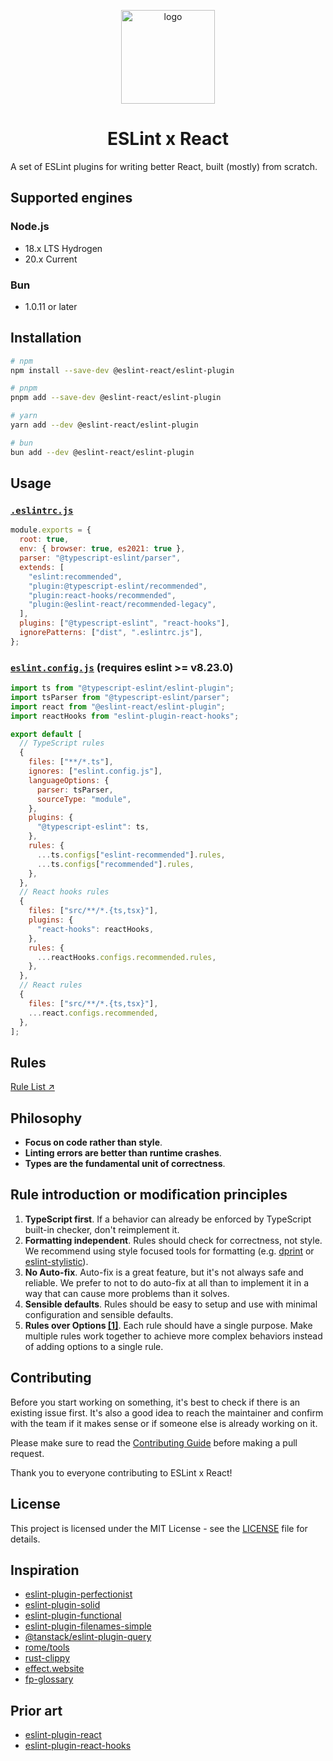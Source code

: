 <p align="center"><img src="https://eslint-react.xyz/logo.svg" alt="logo" width="150" /></p>

<h1 align="center" alt="title">ESLint x React</h1>
A set of ESLint plugins for writing better React, built (mostly) from scratch.

## Supported engines

### Node.js

- 18.x LTS Hydrogen
- 20.x Current

### Bun

- 1.0.11 or later

## Installation

```bash
# npm
npm install --save-dev @eslint-react/eslint-plugin

# pnpm
pnpm add --save-dev @eslint-react/eslint-plugin

# yarn
yarn add --dev @eslint-react/eslint-plugin

# bun
bun add --dev @eslint-react/eslint-plugin
```

## Usage

### [`.eslintrc.js`](https://eslint.org/docs/latest/use/configure/configuration-files)

```js
module.exports = {
  root: true,
  env: { browser: true, es2021: true },
  parser: "@typescript-eslint/parser",
  extends: [
    "eslint:recommended",
    "plugin:@typescript-eslint/recommended",
    "plugin:react-hooks/recommended",
    "plugin:@eslint-react/recommended-legacy",
  ],
  plugins: ["@typescript-eslint", "react-hooks"],
  ignorePatterns: ["dist", ".eslintrc.js"],
};
```

### [`eslint.config.js`](https://eslint.org/docs/latest/use/configure/configuration-files-new) (requires eslint >= v8.23.0)

```js
import ts from "@typescript-eslint/eslint-plugin";
import tsParser from "@typescript-eslint/parser";
import react from "@eslint-react/eslint-plugin";
import reactHooks from "eslint-plugin-react-hooks";

export default [
  // TypeScript rules
  {
    files: ["**/*.ts"],
    ignores: ["eslint.config.js"],
    languageOptions: {
      parser: tsParser,
      sourceType: "module",
    },
    plugins: {
      "@typescript-eslint": ts,
    },
    rules: {
      ...ts.configs["eslint-recommended"].rules,
      ...ts.configs["recommended"].rules,
    },
  },
  // React hooks rules
  {
    files: ["src/**/*.{ts,tsx}"],
    plugins: {
      "react-hooks": reactHooks,
    },
    rules: {
      ...reactHooks.configs.recommended.rules,
    },
  },
  // React rules
  {
    files: ["src/**/*.{ts,tsx}"],
    ...react.configs.recommended,
  },
];
```

## Rules

[Rule List ↗](https://eslint-react.xyz/rules/overview)

## Philosophy

- **Focus on code rather than style**.
- **Linting errors are better than runtime crashes**.
- **Types are the fundamental unit of correctness**.

## Rule introduction or modification principles

1. **TypeScript first**. If a behavior can already be enforced by TypeScript built-in checker, don't reimplement it.
2. **Formatting independent**. Rules should check for correctness, not style. We recommend using style focused tools for formatting (e.g. [dprint](https://dprint.dev/) or [eslint-stylistic](https://github.com/eslint-stylistic/eslint-stylistic)).
3. **No Auto-fix**. Auto-fix is a great feature, but it's not always safe and reliable. We prefer to not to do auto-fix at all than to implement it in a way that can cause more problems than it solves.
4. **Sensible defaults**. Rules should be easy to setup and use with minimal configuration and sensible defaults.
5. **Rules over Options [[1]](https://eslint-react.xyz/docs/rules-over-options)**. Each rule should have a single purpose. Make multiple rules work together to achieve more complex behaviors instead of adding options to a single rule.

## Contributing

Before you start working on something, it's best to check if there is an existing issue first. It's also a good idea to reach the maintainer and confirm with the team if it makes sense or if someone else is already working on it.

Please make sure to read the [Contributing Guide](./.github/CONTRIBUTING.md) before making a pull request.

Thank you to everyone contributing to ESLint x React!

## License

This project is licensed under the MIT License - see the [LICENSE](LICENSE) file for details.

## Inspiration

- [eslint-plugin-perfectionist](https://github.com/azat-io/eslint-plugin-perfectionist)
- [eslint-plugin-solid](https://github.com/solidjs-community/eslint-plugin-solid)
- [eslint-plugin-functional](https://github.com/eslint-functional/eslint-plugin-functional)
- [eslint-plugin-filenames-simple](https://github.com/epaew/eslint-plugin-filenames-simple)
- [@tanstack/eslint-plugin-query](https://github.com/TanStack/query/tree/main/packages/eslint-plugin-query)
- [rome/tools](https://github.com/rome/tools)
- [rust-clippy](https://github.com/rust-lang/rust-clippy)
- [effect.website](https://effect.website)
- [fp-glossary](https://degoes.net/articles/fp-glossary)

## Prior art

- [eslint-plugin-react](https://github.com/jsx-eslint/eslint-plugin-react)
- [eslint-plugin-react-hooks](https://github.com/facebook/react/tree/main/packages/eslint-plugin-react-hooks)
